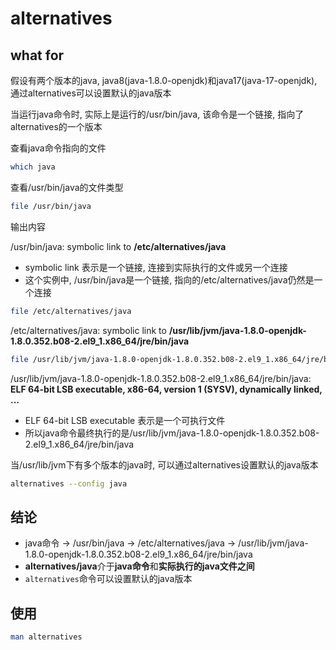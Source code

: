 # alternatives

## what for

假设有两个版本的java, java8(java-1.8.0-openjdk)和java17(java-17-openjdk), 通过alternatives可以设置默认的java版本

当运行java命令时, 实际上是运行的/usr/bin/java, 该命令是一个链接, 指向了alternatives的一个版本

查看java命令指向的文件

```bash
which java
```

查看/usr/bin/java的文件类型

```bash
file /usr/bin/java
```

输出内容

/usr/bin/java:  symbolic link to **/etc/alternatives/java**

- symbolic link 表示是一个链接, 连接到实际执行的文件或另一个连接
- 这个实例中, /usr/bin/java是一个链接, 指向的/etc/alternatives/java仍然是一个连接

```bash
file /etc/alternatives/java
```

/etc/alternatives/java: symbolic link to **/usr/lib/jvm/java-1.8.0-openjdk-1.8.0.352.b08-2.el9_1.x86_64/jre/bin/java**

```bash
file /usr/lib/jvm/java-1.8.0-openjdk-1.8.0.352.b08-2.el9_1.x86_64/jre/bin/java
```

/usr/lib/jvm/java-1.8.0-openjdk-1.8.0.352.b08-2.el9_1.x86_64/jre/bin/java: **ELF 64-bit LSB executable, x86-64, version 1 (SYSV), dynamically linked, ...**

- ELF 64-bit LSB executable 表示是一个可执行文件
- 所以java命令最终执行的是/usr/lib/jvm/java-1.8.0-openjdk-1.8.0.352.b08-2.el9_1.x86_64/jre/bin/java

当/usr/lib/jvm下有多个版本的java时, 可以通过alternatives设置默认的java版本

```bash
alternatives --config java
```

## 结论

- java命令 $\rightarrow$ /usr/bin/java $\rightarrow$ /etc/alternatives/java $\rightarrow$ /usr/lib/jvm/java-1.8.0-openjdk-1.8.0.352.b08-2.el9_1.x86_64/jre/bin/java
- **alternatives/java**介于**java命令**和**实际执行的java文件之间**
- `alternatives`命令可以设置默认的java版本

## 使用

```bash
man alternatives
```